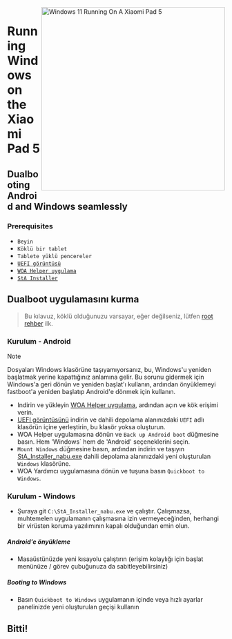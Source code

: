 <img align="right" src="https://raw.githubusercontent.com/erdilS/Port-Windows-11-Xiaomi-Pad-5/main/nabu.png" width="425" alt="Windows 11 Running On A Xiaomi Pad 5">


# Running Windows on the Xiaomi Pad 5

## Dualbooting Android and Windows seamlessly

### Prerequisites
- ```Beyin```
- ```Köklü bir tablet```
- ```Tablete yüklü pencereler```
- [```UEFI görüntüsü```](https://github.com/erdilS/Port-Windows-11-Xiaomi-Pad-5/releases/download/UEFI/uefi-v3.img)
- [```WOA Helper uygulama```](https://github.com/erdilS/Port-Windows-11-Xiaomi-Pad-5/releases/download/dualboot/woahelper.apk)
- [```StA Installer```](https://github.com/erdilS/Port-Windows-11-Xiaomi-Pad-5/releases/download/dualboot/StA_Installer_nabu.exe)

## Dualboot uygulamasını kurma
> Bu kılavuz, köklü olduğunuzu varsayar, eğer değilseniz, lütfen [root rehber](2-rootguide-tr.md) ilk.

### Kurulum - Android
> [!NOTE]
> Dosyaları Windows klasörüne taşıyamıyorsanız, bu, Windows'u yeniden başlatmak yerine kapattığınız anlamına gelir. Bu sorunu gidermek için Windows'a geri dönün ve yeniden başlat'ı kullanın, ardından önyüklemeyi fastboot'a yeniden başlatıp Android'e dönmek için kullanın.
- Indirin ve yükleyin [WOA Helper uygulama](https://github.com/erdilS/Port-Windows-11-Xiaomi-Pad-5/releases/download/dualboot/woahelper.apk), ardından açın ve kök erişimi verin.
- [UEFI görüntüsünü](https://github.com/erdilS/Port-Windows-11-Xiaomi-Pad-5/releases/download/UEFI/uefi-v2.img) indirin ve dahili depolama alanınızdaki `UEFI` adlı klasörün içine yerleştirin, bu klasör yoksa oluşturun.
- WOA Helper uygulamasına dönün ve `Back up Android boot` düğmesine basın. Hem 'Windows` hem de 'Android' seçeneklerini seçin.
- `Mount Windows` düğmesine basın, ardından indirin ve taşıyın [StA_Installer_nabu.exe](https://github.com/erdilS/Port-Windows-11-Xiaomi-Pad-5/releases/download/dualboot/StA_Installer_nabu.exe) dahili depolama alanınızdaki yeni oluşturulan `Windows` klasörüne.
- WOA Yardımcı uygulamasına dönün ve tuşuna basın `Quickboot to Windows`.

### Kurulum - Windows
-  Şuraya git `C:\StA_Installer_nabu.exe` ve çalıştır. Çalışmazsa, muhtemelen uygulamanın çalışmasına izin vermeyeceğinden, herhangi bir virüsten koruma yazılımının kapalı olduğundan emin olun.

##### Android'e önyükleme
  - Masaüstünüzde yeni kısayolu çalıştırın (erişim kolaylığı için başlat menünüze / görev çubuğunuza da sabitleyebilirsiniz)

##### Booting to Windows
  - Basın `Quickboot to Windows` uygulamanın içinde veya hızlı ayarlar panelinizde yeni oluşturulan geçişi kullanın
  
## Bitti!
